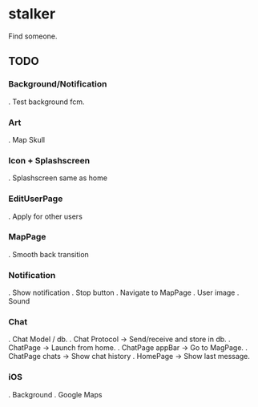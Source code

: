 # stalker

Find someone.

## TODO

### Background/Notification
. Test background fcm.

### Art
. Map Skull

### Icon + Splashscreen
. Splashscreen same as home

### EditUserPage
. Apply for other users

### MapPage
. Smooth back transition

### Notification
. Show notification
. Stop button
. Navigate to MapPage
. User image
. Sound

### Chat
. Chat Model / db.
. Chat Protocol -> Send/receive and store in db.
. ChatPage -> Launch from home.
. ChatPage appBar -> Go to MagPage.
. ChatPage chats -> Show chat history
. HomePage -> Show last message.

### iOS
. Background
. Google Maps
